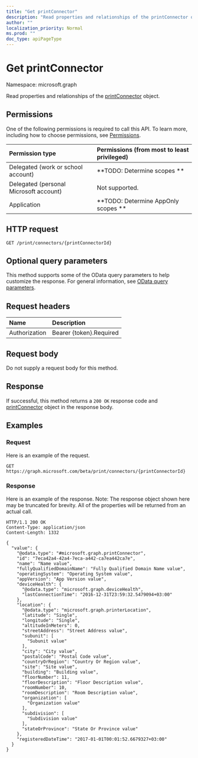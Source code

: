 ```yaml
---
title: "Get printConnector"
description: "Read properties and relationships of the printConnector object."
author: ""
localization_priority: Normal
ms.prod: ""
doc_type: apiPageType
---
```


# Get printConnector

Namespace: microsoft.graph

Read properties and relationships of the [printConnector](../resources/printconnector.md) object.

## Permissions
One of the following permissions is required to call this API. To learn more, including how to choose permissions, see [Permissions](/concepts/permissions-reference.md).

|Permission type|Permissions (from most to least privileged)|
|:---|:---|
|Delegated (work or school account)|**TODO: Determine scopes **|
|Delegated (personal Microsoft account)|Not supported.|
|Application|**TODO: Determine AppOnly scopes **|

## HTTP request
<!-- {
  "blockType": "ignored"
}
-->
``` http
GET /print/connectors/{printConnectorId}
```

## Optional query parameters
This method supports some of the OData query parameters to help customize the response. For general information, see [OData query parameters](/graph/query-parameters).

## Request headers
|Name|Description|
|:---|:---|
|Authorization|Bearer {token}.Required|

## Request body
Do not supply a request body for this method.

## Response
If successful, this method returns a `200 OK` response code and [printConnector](../resources/printconnector.md) object in the response body.

## Examples

### Request
Here is an example of the request.
<!-- {
  "blockType": "request",
  "name": "get_printconnector"
}
-->
``` http
GET https://graph.microsoft.com/beta/print/connectors/{printConnectorId}
```

### Response
Here is an example of the response. Note: The response object shown here may be truncated for brevity. All of the properties will be returned from an actual call.
<!-- {
  "blockType": "response",
  "truncated": true,
  "@odata.type": "microsoft.graph.printConnector"
}
-->
``` http
HTTP/1.1 200 OK
Content-Type: application/json
Content-Length: 1332

{
  "value": {
    "@odata.type": "#microsoft.graph.printConnector",
    "id": "7eca42a4-42a4-7eca-a442-ca7ea442ca7e",
    "name": "Name value",
    "fullyQualifiedDomainName": "Fully Qualified Domain Name value",
    "operatingSystem": "Operating System value",
    "appVersion": "App Version value",
    "deviceHealth": {
      "@odata.type": "microsoft.graph.deviceHealth",
      "lastConnectionTime": "2016-12-31T23:59:32.5479094+03:00"
    },
    "location": {
      "@odata.type": "microsoft.graph.printerLocation",
      "latitude": "Single",
      "longitude": "Single",
      "altitudeInMeters": 0,
      "streetAddress": "Street Address value",
      "subunit": [
        "Subunit value"
      ],
      "city": "City value",
      "postalCode": "Postal Code value",
      "countryOrRegion": "Country Or Region value",
      "site": "Site value",
      "building": "Building value",
      "floorNumber": 11,
      "floorDescription": "Floor Description value",
      "roomNumber": 10,
      "roomDescription": "Room Description value",
      "organization": [
        "Organization value"
      ],
      "subdivision": [
        "Subdivision value"
      ],
      "stateOrProvince": "State Or Province value"
    },
    "registeredDateTime": "2017-01-01T00:01:52.6679327+03:00"
  }
}
```

